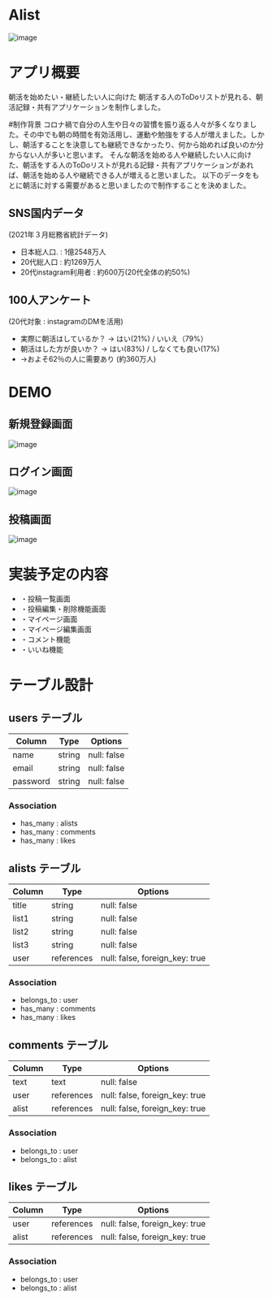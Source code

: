 # Alist
![image](https://gyazo.com/5bc9edca1a43bac0c97c3fe46bff79fa)

# アプリ概要
朝活を始めたい・継続したい人に向けた
朝活する人のToDoリストが見れる、朝活記録・共有アプリケーションを制作しました。

#制作背景
コロナ禍で自分の人生や日々の習慣を振り返る人々が多くなりました。その中でも朝の時間を有効活用し、運動や勉強をする人が増えました。しかし、朝活することを決意しても継続できなかったり、何から始めれば良いのか分からない人が多いと思います。
そんな朝活を始める人や継続したい人に向けた、朝活をする人のToDoリストが見れる記録・共有アプリケーションがあれば、朝活を始める人や継続できる人が増えると思いました。
以下のデータをもとに朝活に対する需要があると思いましたので制作することを決めました。

## SNS国内データ
(2021年３月総務省統計データ)
- 日本総人口.         : 1億2548万人
- 20代総人口          : 約1269万人 
- 20代instagram利用者 : 約600万(20代全体の約50%) 
                                    
## 100人アンケート
(20代対象 : instagramのDMを活用)
- 実際に朝活はしているか？ → はい(21%) / いいえ（79%）
- 朝活はした方が良いか？ → はい(83%) / しなくても良い(17%)
- →およそ62％の人に需要あり (約360万人)
				
# DEMO
## 新規登録画面
![image](https://user-images.githubusercontent.com/78298470/112436491-19557900-8d89-11eb-839b-093690ed4d78.png)

## ログイン画面
![image](https://user-images.githubusercontent.com/78298470/112436664-53bf1600-8d89-11eb-93b1-04322ad6d2c9.png)

## 投稿画面
![image](https://user-images.githubusercontent.com/78298470/112436786-7f420080-8d89-11eb-90d5-6b2e9c17a0de.png)
					
# 実装予定の内容	
- ・投稿一覧画面
- ・投稿編集・削除機能画面
- ・マイページ画面
- ・マイページ編集画面
- ・コメント機能
- ・いいね機能

# テーブル設計

## users テーブル

| Column     | Type   | Options     |
| --------   | ------ | ----------- |
| name       | string | null: false |
| email      | string | null: false |
| password   | string | null: false |

### Association
- has_many : alists
- has_many : comments
- has_many : likes

## alists テーブル

| Column   | Type       | Options                        |
| ------   | ---------- | ------------------------------ |
| title    | string     | null: false                    |
| list1    | string     | null: false                    |
| list2    | string     | null: false                    |
| list3    | string     | null: false                    |
| user     | references | null: false, foreign_key: true |

### Association
- belongs_to : user
- has_many   : comments
- has_many   : likes

## comments テーブル

| Column     | Type         | Options                        |
| ---------- | ------------ | ------------------------------ |
| text       | text         | null: false                    |
| user       | references   | null: false, foreign_key: true |
| alist      | references   | null: false, foreign_key: true |

### Association
- belongs_to : user
- belongs_to : alist


## likes テーブル

| Column   | Type       | Options                        |
| ------   | ---------- | ------------------------------ |
| user     | references | null: false, foreign_key: true |
| alist    | references | null: false, foreign_key: true |

### Association
- belongs_to : user
- belongs_to : alist
